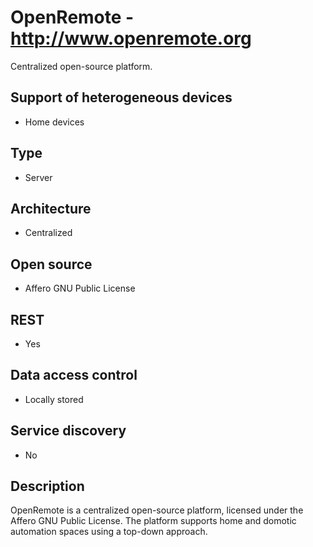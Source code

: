# OpenRemote - http://www.openremote.org
Centralized open-source platform.

## Support of heterogeneous devices
- Home devices

## Type
- Server

## Architecture
- Centralized

## Open source
- Affero GNU Public License

## REST
- Yes

## Data access control
- Locally stored

## Service discovery
- No

## Description
OpenRemote is a centralized open-source platform, licensed under the Affero GNU Public License. The platform supports home and domotic automation spaces using a top-down approach.